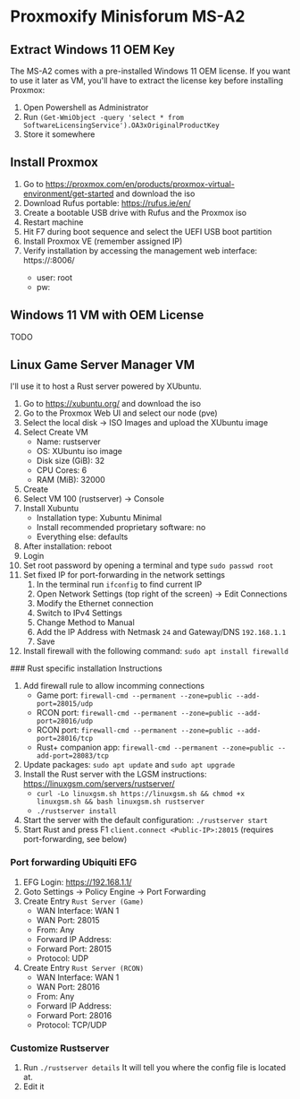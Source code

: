 # Proxmoxify Minisforum MS-A2

## Extract Windows 11 OEM Key

The MS-A2 comes with a pre-installed Windows 11 OEM license. If you want to use it later as VM, you'll have to extract the license key before installing Proxmox:

1. Open Powershell as Administrator
2. Run `(Get-WmiObject -query 'select * from SoftwareLicensingService').OA3xOriginalProductKey`
3. Store it somewhere

## Install Proxmox

1. Go to https://proxmox.com/en/products/proxmox-virtual-environment/get-started and download the iso
2. Download Rufus portable: https://rufus.ie/en/
3. Create a bootable USB drive with Rufus and the Proxmox iso
4. Restart machine
5. Hit F7 during boot sequence and select the UEFI USB boot partition
6. Install Proxmox VE (remember assigned IP)
7. Verify installation by accessing the management web interface: https://<your-ip>:8006/
   * user: root
   * pw: <your-password>

## Windows 11 VM with OEM License

TODO

## Linux Game Server Manager VM

I'll use it to host a Rust server powered by XUbuntu.

1. Go to https://xubuntu.org/ and download the iso
2. Go to the Proxmox Web UI and select our node (pve)
3. Select the local disk -> ISO Images and upload the XUbuntu image
4. Select Create VM
   * Name: rustserver
   * OS: XUbuntu iso image
   * Disk size (GiB): 32
   * CPU Cores: 6
   * RAM (MiB): 32000
5. Create
6. Select VM 100 (rustserver) -> Console
7. Install Xubuntu
   * Installation type: Xubuntu Minimal
   * Install recommended proprietary software: no
   * Everything else: defaults
8. After installation: reboot
9. Login
10. Set root password by opening a terminal and type `sudo passwd root`
11. Set fixed IP for port-forwarding in the network settings
    1. In the terminal run `ifconfig` to find current IP
    2. Open Network Settings (top right of the screen) -> Edit Connections
    3. Modify the Ethernet connection
    4. Switch to IPv4 Settings
    5. Change Method to Manual
    5. Add the IP Address with Netmask `24` and Gateway/DNS `192.168.1.1`
    6. Save
12. Install firewall with the following command: `sudo apt install firewalld`

### Rust specific installation Instructions

1. Add firewall rule to allow incomming connections
   * Game port: `firewall-cmd --permanent --zone=public --add-port=28015/udp`
   * RCON port: `firewall-cmd --permanent --zone=public --add-port=28016/udp`
   * RCON port: `firewall-cmd --permanent --zone=public --add-port=28016/tcp`
   * Rust+ companion app: `firewall-cmd --permanent --zone=public --add-port=28083/tcp`
2. Update packages: `sudo apt update` and `sudo apt upgrade`
3. Install the Rust server with the LGSM instructions: https://linuxgsm.com/servers/rustserver/
   * `curl -Lo linuxgsm.sh https://linuxgsm.sh && chmod +x linuxgsm.sh && bash linuxgsm.sh rustserver`
   * `./rustserver install`
4. Start the server with the default configuration: `./rustserver start`
5. Start Rust and press F1 `client.connect <Public-IP>:28015` (requires port-forwarding, see below)


### Port forwarding Ubiquiti EFG

1. EFG Login: https://192.168.1.1/
2. Goto Settings -> Policy Engine -> Port Forwarding
3. Create Entry `Rust Server (Game)`
   * WAN Interface: WAN 1
   * WAN Port: 28015
   * From: Any
   * Forward IP Address: <IP from VM>
   * Forward Port: 28015
   * Protocol: UDP
4. Create Entry `Rust Server (RCON)`
   * WAN Interface: WAN 1
   * WAN Port: 28016
   * From: Any
   * Forward IP Address: <IP from VM>
   * Forward Port: 28016
   * Protocol: TCP/UDP


### Customize Rustserver

1. Run `./rustserver details`
   It will tell you where the config file is located at.
2. Edit it
